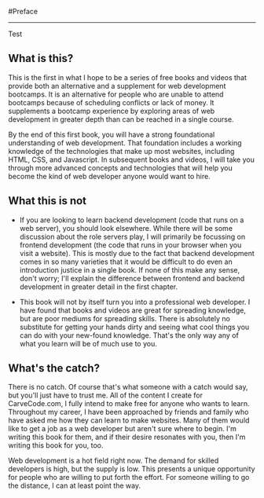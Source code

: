 #Preface

---

Test

## What is this?

This is the first in what I hope to be a series of free books and videos that provide both an alternative and a supplement for web development bootcamps. It is an alternative for people who are unable to attend bootcamps because of scheduling conflicts or lack of money. It supplements a bootcamp experience by exploring areas of web development in greater depth than can be reached in a single course.

By the end of this first book, you will have a strong foundational understanding of web development. That foundation includes a working knowledge of the technologies that make up most websites, including HTML, CSS, and Javascript. In subsequent books and videos, I will take you through more advanced concepts and technologies that will help you become the kind of web developer anyone would want to hire.

## What this is not

* If you are looking to learn backend development \(code that runs on a web server\), you should look elsewhere. While there will be some discussion about the role servers play, I will primarily be focussing on frontend development \(the code that runs in your browser when you visit a website\). This is mostly due to the fact that backend development comes in so many varieties that it would be difficult to do even an introduction justice in a single book. If none of this make any sense, don't worry; I'll explain the difference between frontend and backend development in greater detail in the first chapter.

* This book will not by itself turn you into a professional web developer. I have found that books and videos are great for spreading knowledge, but are poor mediums for spreading skills. There is absolutely no substitute for getting your hands dirty and seeing what cool things you can do with your new-found knowledge. That's the only way any of what you learn will be of much use to you.

## What's the catch?

There is no catch. Of course that's what someone with a catch would say, but you'll just have to trust me. All of the content I create for CarveCode.com, I fully intend to make free for anyone who wants to learn. Throughout my career, I have been approached by friends and family who have asked me how they can learn to make websites. Many of them would like to get a job as a web developer but aren't sure where to begin. I'm writing this book for them, and if their desire resonates with you, then I'm writing this book for you, too.

Web development is a hot field right now. The demand for skilled developers is high, but the supply is low. This presents a unique opportunity for people who are willing to put forth the effort. For someone willing to go the distance, I can at least point the way.
